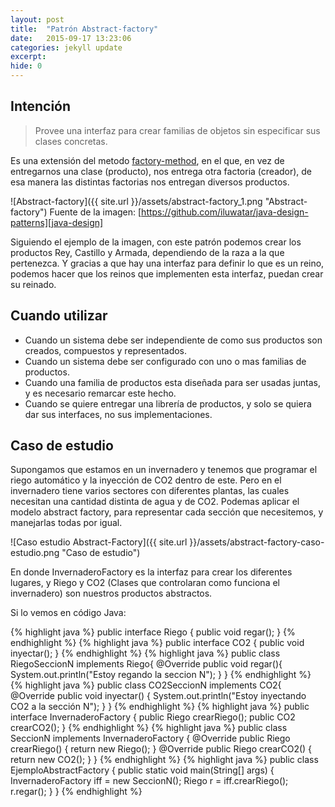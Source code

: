 ```yaml
---
layout: post
title:  "Patrón Abstract-factory"
date:   2015-09-17 13:23:06
categories: jekyll update
excerpt: 
hide: 0
---
```

## Intención ##

>Provee una interfaz para crear familias de objetos sin especificar sus clases
>concretas.
>

Es una extensión del metodo [factory-method][factory-method-post], en el que, en vez de entregarnos
una clase (producto), nos entrega otra factoria (creador), de esa manera las 
distintas factorias nos entregan diversos productos.

![Abstract-factory]({{ site.url }}/assets/abstract-factory_1.png "Abstract-factory")
Fuente de la imagen: [https://github.com/iluwatar/java-design-patterns][java-design]

Siguiendo el ejemplo de la imagen, con este patrón podemos crear los productos
Rey, Castillo y Armada, dependiendo de la raza a la que pertenezca. Y gracias a
que hay una interfaz para definir lo que es un reino, podemos hacer que los
reinos que implementen esta interfaz, puedan crear su reinado.

## Cuando utilizar ##

* Cuando un sistema debe ser independiente de como sus productos son creados,
  compuestos y representados.
* Cuando un sistema debe ser configurado con uno o mas familias de productos.
* Cuando una familia de productos esta diseñada para ser usadas juntas, y es
  necesario remarcar este hecho.
* Cuando se quiere entregar una librería de productos, y solo se quiera dar sus
  interfaces, no sus implementaciones.

## Caso de estudio ##

Supongamos que estamos en un invernadero y tenemos que programar el riego
automático y la inyección de CO2 dentro de este. Pero en el invernadero tiene
varios sectores con diferentes plantas, las cuales necesitan una cantidad
distinta de agua y de CO2. Podemas aplicar el modelo abstract factory, para
representar cada sección que necesitemos, y manejarlas todas por igual.

![Caso estudio Abstract-Factory]({{ site.url }}/assets/abstract-factory-caso-estudio.png "Caso de estudio")

En donde InvernaderoFactory es la interfaz para crear los diferentes lugares, y
Riego y CO2 (Clases que controlaran como funciona el invernadero) son nuestros
productos abstractos.

Si lo vemos en código Java:

{% highlight java %}
public interface Riego {
	public void regar();
}
{% endhighlight %}
{% highlight java %}
public interface CO2 {
	public void inyectar();
}
{% endhighlight %}
{% highlight java %}
public class RiegoSeccionN implements Riego{
    @Override
    public void regar(){
        System.out.println("Estoy regando la seccion N");
    }
}
{% endhighlight %}
{% highlight java %}
public class CO2SeccionN implements CO2{
    @Override
    public void inyectar() {
        System.out.println("Estoy inyectando CO2 a la sección N");
    }
}
{% endhighlight %}
{% highlight java %}
public interface InvernaderoFactory {
    public Riego crearRiego();
    public CO2 crearCO2();
}
{% endhighlight %}
{% highlight java %}
public class SeccionN implements InvernaderoFactory {
    @Override
    public Riego crearRiego() {
        return new Riego();
    }
    @Override
    public Riego crearCO2() {
        return new CO2();
    }
}
{% endhighlight %}
{% highlight java %}
public class EjemploAbstractFactory {
    public static void main(String[] args) {
        InvernaderoFactory iff = new SeccionN();
        Riego r = iff.crearRiego();
        r.regar();
    }
}
{% endhighlight %}

[factory-method-post]: http://pigant.github.io/jekyll/update/2015/09/15/Factory-method.html
[java-design]:  https://github.com/iluwatar/java-design-patterns
